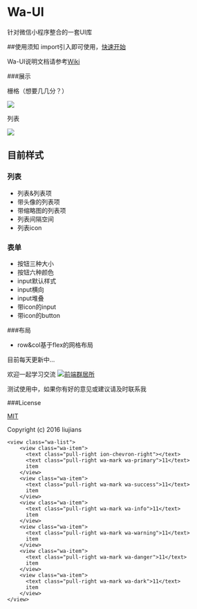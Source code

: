 # Wa-UI
针对微信小程序整合的一套UI库

##使用须知
import引入即可使用，[快速开始](./wiki/get-started)

Wa-UI说明文档请参考[Wiki](https://github.com/liujians/weapp-ui/wiki "wiki")

###展示

栅格（想要几几分？）

![](https://github.com/liujians/Wa-UI/blob/master/image/show/grid.png)

列表

![](https://github.com/liujians/Wa-UI/blob/master/image/show/list.png)

## 目前样式 ##
### 列表
- 列表&列表项
- 带头像的列表项
- 带缩略图的列表项
- 列表间隔空间
- 列表icon

### 表单

- 按钮三种大小
- 按钮六种颜色
- input默认样式
- input横向
- input堆叠
- 带icon的input
- 带icon的button

###布局

- row&col基于flex的网格布局


目前每天更新中...

欢迎一起学习交流
<a target="_blank" href="http://shang.qq.com/wpa/qunwpa?idkey=9bcf9f7be59b471456c1feec466dab4d54da7ab35c834b8e821ec17177fb33b3"><img border="0" src="http://pub.idqqimg.com/wpa/images/group.png" alt="前端群居所" title="前端群居所"></a>

测试使用中，如果你有好的意见或建议请及时联系我

###License

[MIT](https://opensource.org/licenses/MIT)

Copyright (c) 2016 liujians

	<view class="wa-list">
	    <view class="wa-item">
	      <text class="pull-right ion-chevron-right"></text>
	      <text class="pull-right wa-mark wa-primary">11</text>
	      item
	    </view>
	    <view class="wa-item">
	      <text class="pull-right wa-mark wa-success">11</text>
	      item
	    </view>
	    <view class="wa-item">
	      <text class="pull-right wa-mark wa-info">11</text>
	      item
	    </view>
	    <view class="wa-item">
	      <text class="pull-right wa-mark wa-warning">11</text>
	      item
	    </view>
	    <view class="wa-item">
	      <text class="pull-right wa-mark wa-danger">11</text>
	      item
	    </view>
	    <view class="wa-item">
	      <text class="pull-right wa-mark wa-dark">11</text>
	      item
	    </view>
	</view>


